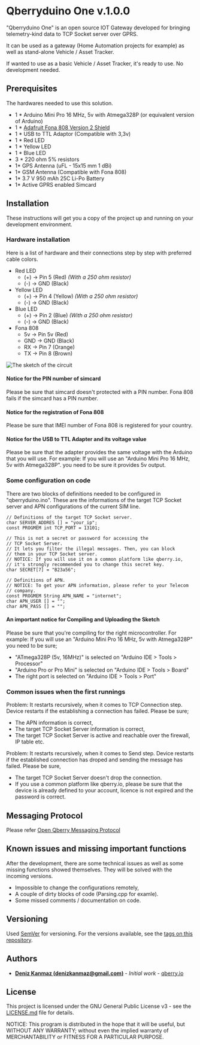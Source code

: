 # Qberryduino One v.1.0.0

"Qberryduino One" is an open source IOT Gateway developed for bringing telemetry-kind data to TCP Socket server over GPRS. 

It can be used as a gateway (Home Automation projects for example) as well as stand-alone Vehicle / Asset Tracker.

If wanted to use as a basic Vehicle / Asset Tracker, it's ready to use. No development needed.

## Prerequisites
The hardwares needed to use this solution.
* 1 * Arduino Mini Pro 16 MHz, 5v with Atmega328P (or equivalent version of Arduino)
* 1 * [Adafruit Fona 808 Version 2 Shield](https://www.adafruit.com/product/2636)
* 1 * USB to TTL Adaptor (Compatible with 3,3v)
* 1 * Red LED
* 1 * Yellow LED
* 1 *  Blue LED
* 3 * 220 ohm 5% resistors
* 1* GPS Antenna (uFL - 15x15 mm 1 dBi)
* 1* GSM Antenna (Compatible with Fona 808)
* 1* 3.7 V 950 mAh 25C Li-Po Battery
* 1* Active GPRS enabled Simcard

## Installation

These instructions will get you a copy of the project up and running on your development environment.

### Hardware installation

Here is a list of hardware and their connections step by step with preferred cable colors.
*	Red LED
	* (+) → Pin 5 (Red)  _(With a 250 ohm resistor)_
	* (-) → GND (Black)
*	Yellow LED
	*	(+) → Pin 4 (Yellow)  _(With a 250 ohm resistor)_
	*	(-) → GND (Black)
*	Blue LED
	*	(+) → Pin 2 (Blue)  _(With a 250 ohm resistor)_
	*	(-) → GND (Black)
*	Fona 808
	*	5v -> Pin 5v (Red)
	*	GND -> GND (Black)
	*	RX -> Pin 7 (Orange)
	*	TX -> Pin 8 (Brown)

![The sketch of the circuit](https://raw.githubusercontent.com/qberry-io/qberryduino-gateway-one/master/circuit/sketch_bb.png "The sketch of the circuit")

#### Notice for the PIN number of simcard
Please be sure that simcard doesn't protected with a PIN number. Fona 808 fails if the simcard has a PIN number.

#### Notice for the registration of Fona 808
Please be sure that IMEI number of Fona 808 is registered for your country.

#### Notice for the USB to TTL Adapter and its voltage value
Please be sure that the adapter provides the same voltage with the Arduino that you will use.
For example: If you will use an "Arduino Mini Pro 16 MHz, 5v with Atmega328P". you need to be sure it provides 5v output.

### Some configuration on code
There are two blocks of definitions needed to be configured in "qberryduino.ino". These are the informations of the target TCP Socket server and APN configurations of the current SIM line.
```
// Definitions of the target TCP Socket server.
char SERVER_ADDRES [] = "your_ip";
const PROGMEM int TCP_PORT = 13101;

// This is not a secret or password for accessing the
// TCP Socket Server.
// It lets you filter the illegal messages. Then, you can block
// them in your TCP Socket server.
// NOTICE: If you will use it on a common platform like qberry.io,
// it's strongly recommended you to change this secret key.
char SECRET[7] = "B23a56";
```
```
// Definitions of APN.
// NOTICE: To get your APN information, please refer to your Telecom
// company.
const PROGMEM String APN_NAME = "internet";
char APN_USER [] = "";
char APN_PASS [] = "";
```
#### An important notice for Compiling and Uploading the Sketch
Please be sure that you're compiling for the right microcontroller.
For example: If you will use an "Arduino Mini Pro 16 MHz, 5v with Atmega328P" you need to be sure;
* "ATmega328P (5v, 16MHz)" is selected on "Arduino IDE > Tools > Processor"
* "Arduino Pro or Pro Mini" is selected on "Arduino IDE > Tools > Board"
* The right port is selected on "Arduino IDE > Tools > Port"

### Common issues when the first runnings
Problem: It restarts recursively, when it comes to TCP Connection step.
Device restarts if the establishing a connection has failed. Please be sure;
* The APN information is correct,
* The target TCP Socket Server information is correct,
* The target TCP Socket Server is active and reachable over the firewall, IP table etc.

Problem: It restarts recursively, when it comes to Send step.
Device restarts if the established connection has droped and sending the message has failed. Please be sure,
* The target TCP Socket Server doesn't drop the connection.
* If you use a common platform like qberry.io, please be sure that the device is already defined to your account, licence is not expired and the password is correct. 

## Messaging Protocol
Please refer [Open Qberry Messaging Protocol](https://github.com/denizkanmaz/qberry-open-protocol)

## Known issues and missing important functions
After the development, there are some technical issues as well as some missing functions showed themselves. They will be solved with the incoming versions.

* Impossible to change the configurations remotely,
* A couple of dirty blocks of code (Parsing.cpp for examle).
* Some missed comments / documentation on code.

## Versioning

Used [SemVer](http://semver.org/) for versioning. For the versions available, see the [tags on this repository](https://github.com/denizkanmaz/qberryduino-gateway-one/tags). 

## Authors

* **[Deniz Kanmaz (denizkanmaz@gmail.com)](https://github.com/denizkanmaz)** - *Initial work* - [qberry.io](https://qberry.io)

## License

This project is licensed under the GNU General Public License v3 - see the [LICENSE.md](LICENSE.md) file for details.

NOTICE: This program is distributed in the hope that it will be useful, but WITHOUT ANY WARRANTY; without even the implied warranty of MERCHANTABILITY or FITNESS FOR A PARTICULAR PURPOSE.
